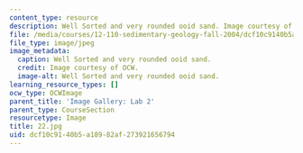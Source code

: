 ```yaml
---
content_type: resource
description: Well Sorted and very rounded ooid sand. Image courtesy of OCW.
file: /media/courses/12-110-sedimentary-geology-fall-2004/dcf10c9140b5a18982af273921656794_22.jpg
file_type: image/jpeg
image_metadata:
  caption: Well Sorted and very rounded ooid sand.
  credit: Image courtesy of OCW.
  image-alt: Well Sorted and very rounded ooid sand.
learning_resource_types: []
ocw_type: OCWImage
parent_title: 'Image Gallery: Lab 2'
parent_type: CourseSection
resourcetype: Image
title: 22.jpg
uid: dcf10c91-40b5-a189-82af-273921656794
---
```

